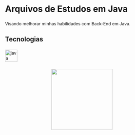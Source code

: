 <h1 align="left">Arquivos de Estudos em Java</h1>

###

<p align="left">Visando melhorar minhas habilidades com Back-End em Java.</p>

###

<h2 align="left">Tecnologias</h2>

###

<div align="left">
  <img src="https://cdn.jsdelivr.net/gh/devicons/devicon/icons/java/java-original.svg" height="40" alt="java logo"  />
</div>

###

<div align="center">
  <img height="200" src="https://i.giphy.com/media/v1.Y2lkPTc5MGI3NjExMXlmejliMmZyaGF6a21pb2hyc2QyYXE0Y2x0NWZkdjBqbnZxbjE1bCZlcD12MV9pbnRlcm5hbF9naWZfYnlfaWQmY3Q9cw/hO8uTzEOefFh3Yv5gm/giphy.gif"  />
</div>

###
